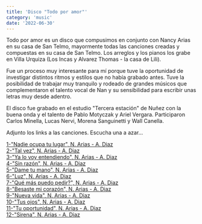 ```yaml
---
title: 'Disco "Todo por amor"'
category: 'music'
date: '2022-06-30'
---
```


Todo por amor es un disco que compusimos en conjunto con Nancy Arias en su casa de San Telmo, mayormente todas las canciones creadas y compuestas en su casa de San Telmo. Los arreglos y los pianos los grabe en Villa Urquiza (Los Incas y Alvarez Thomas - la casa de Lili).  

Fue un proceso muy interesante para mí porque tuve la oportunidad de investigar distintos ritmos y estilos que no había grabado antes. Tuve la posibilidad de trabajar muy tranquilo y rodeado de grandes músicos que complementaron el talento vocal de Nan y su sensibilidad para escribir unas letras muy desde adentro. 

El disco fue grabado en el estudio "Tercera estación" de Nuñez con la buena onda y el talento de Pablo Motyczak y Ariel Vergara. Participaron Carlos Minella, Lucas Nervi, Morena Sanguinetti y Wall Canella.

Adjunto los links a las canciones. Escucha una a azar... 

[1-"Nadie ocupa tu lugar", N. Arias - A. Diaz](https://www.youtube.com/watch?v=sp9ftSvV9hc&list=PLmJ1HVHIxa3DEPcEetwQXqGwT5Oh4coUC&index=1)  
[2-"Tal vez", N. Arias - A. Diaz](https://www.youtube.com/watch?v=Os9HPeGrAyg&list=PLmJ1HVHIxa3DEPcEetwQXqGwT5Oh4coUC&index=2)  
[3-"Ya lo voy entendiendo", N. Arias - A. Diaz](https://www.youtube.com/watch?v=jIkbIbVLfhc&list=PLmJ1HVHIxa3DEPcEetwQXqGwT5Oh4coUC&index=3)  
[4-"Sin razón", N. Arias - A. Diaz](https://www.youtube.com/watch?v=LRhiGrFntFY&list=PLmJ1HVHIxa3DEPcEetwQXqGwT5Oh4coUC&index=4)  
[5-"Dame tu mano", N. Arias - A. Diaz](https://www.youtube.com/watch?v=edWMsIdPu8s&list=PLmJ1HVHIxa3DEPcEetwQXqGwT5Oh4coUC&index=5)  
[6-"Luz", N. Arias - A. Diaz](https://www.youtube.com/watch?v=Mo-W2VlR86Q&list=PLmJ1HVHIxa3DEPcEetwQXqGwT5Oh4coUC&index=6)  
[7-"Qué más puedo pedir?", N. Arias - A. Diaz](https://www.youtube.com/watch?v=wpgi3utlNUI&list=PLmJ1HVHIxa3DEPcEetwQXqGwT5Oh4coUC&index=7)  
[8-"Besaste mi corazón", N. Arias - A. Diaz](https://www.youtube.com/watch?v=vhsFxMqh4OY&list=PLmJ1HVHIxa3DEPcEetwQXqGwT5Oh4coUC&index=8)  
[9-"Nueva vida", N. Arias - A. Diaz](https://www.youtube.com/watch?v=MT6EjxmNCpc&list=PLmJ1HVHIxa3DEPcEetwQXqGwT5Oh4coUC&index=9)  
[10-"Tus ojos", N. Arias - A. Diaz](https://www.youtube.com/watch?v=FwgDYaYnjaw&list=PLmJ1HVHIxa3DEPcEetwQXqGwT5Oh4coUC&index=10)  
[11-"Tu oportunidad", N. Arias - A. Diaz](https://www.youtube.com/watch?v=KL-58Tk7prM&list=PLmJ1HVHIxa3DEPcEetwQXqGwT5Oh4coUC&index=11)  
[12-"Sirena", N. Arias - A. Diaz](https://www.youtube.com/watch?v=I-Y82YPFa1o&list=PLmJ1HVHIxa3DEPcEetwQXqGwT5Oh4coUC&index=12)  





